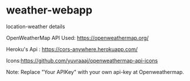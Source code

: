 # weather-webapp
location-weather details

OpenWeatherMap API Used:
https://openweathermap.org/

Heroku's Api :
https://cors-anywhere.herokuapp.com/

Icons:https://github.com/yuvraaaj/openweathermap-api-icons

Note:
Replace "Your APIKey" with your own api-key at Openweathermap.
